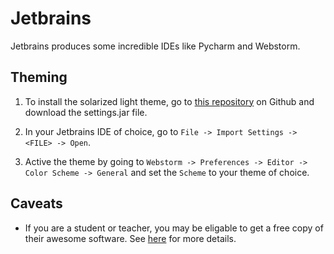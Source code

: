 # Jetbrains

Jetbrains produces some incredible IDEs like Pycharm and Webstorm.

## Theming

1. To install the solarized light theme, go to [this repository](https://github.com/jkaving/intellij-colors-solarized) on Github and download the settings.jar file.

2. In your Jetbrains IDE of choice, go to `File -> Import Settings -> <FILE> -> Open`.

3. Active the theme by going to `Webstorm -> Preferences -> Editor -> Color Scheme -> General` and set the `Scheme` to your theme of choice.

## Caveats

- If you are a student or teacher, you may be eligable to get a free copy of their awesome software. See [here](https://www.jetbrains.com/student/) for more details.
